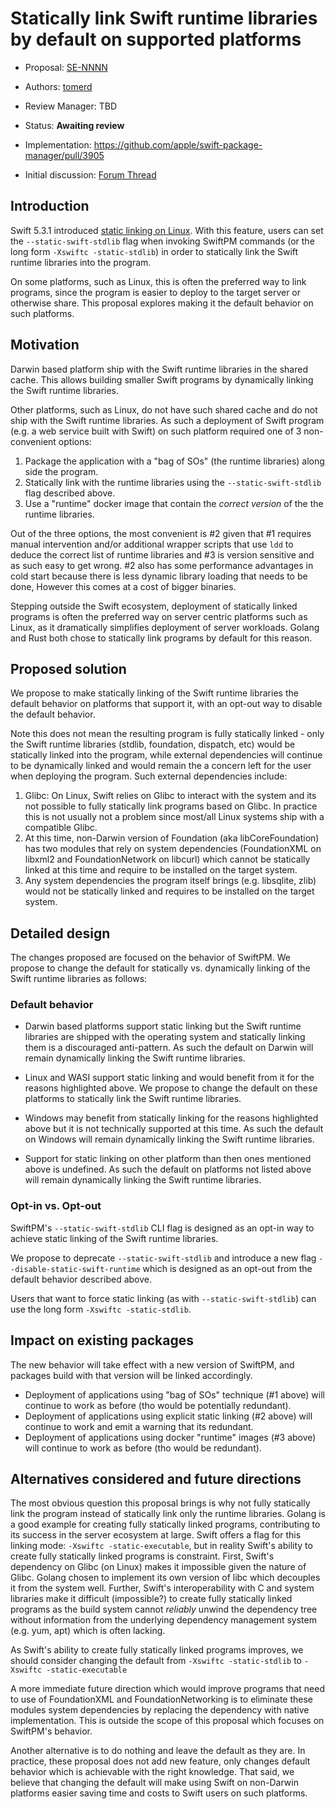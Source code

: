 # Statically link Swift runtime libraries by default on supported platforms

* Proposal: [SE-NNNN](NNNN-static-link-runtime-libraries-by-default-on-supported-platforms.md)
* Authors: [tomerd](https://github.com/tomerd)
* Review Manager: TBD
* Status: **Awaiting review**

* Implementation: https://github.com/apple/swift-package-manager/pull/3905
* Initial discussion: [Forum Thread](https://forums.swift.org/t/pre-pitch-statically-linking-the-swift-runtime-libraries-by-default-on-linux)

## Introduction

Swift 5.3.1 introduced [static linking on Linux](https://forums.swift.org/t/static-linking-on-linux-in-swift-5-3-1/). With this feature, users can set the `--static-swift-stdlib` flag when invoking  SwiftPM commands (or the long form `-Xswiftc -static-stdlib`) in order to statically link the Swift runtime libraries into the program.

On some platforms, such as Linux, this is often the preferred way to link programs, since the program is easier to deploy to the target server or otherwise share. This proposal explores making it the default behavior on such platforms.

## Motivation

Darwin based platform ship with the Swift runtime libraries in the shared cache. This allows building smaller Swift programs by dynamically linking the Swift runtime libraries.

Other platforms, such as Linux, do not have such shared cache and do not ship with the Swift runtime libraries. As such a deployment of Swift program (e.g. a web service built with Swift) on such platform required one of 3 non-convenient options:

1. Package the application with a "bag of SOs" (the runtime libraries) along side the program.
2. Statically link with the runtime libraries using the `--static-swift-stdlib` flag described above.
3. Use a "runtime" docker image that contain the _correct version_ of the the runtime libraries.

Out of the three options, the most convenient is #2 given that #1 requires manual intervention and/or additional wrapper scripts that use `ldd` to deduce the correct list of runtime libraries and #3 is version sensitive and as such easy to get wrong. #2 also has some performance advantages in cold start because there is less dynamic library loading that needs to be done, However this comes at a cost of bigger binaries.  

Stepping outside the Swift ecosystem, deployment of statically linked programs is often the preferred way on server centric platforms such as Linux, as it dramatically simplifies deployment of server workloads. Golang and Rust both chose to statically link programs by default for this reason.

## Proposed solution

We propose to make statically linking of the Swift runtime libraries the default behavior on platforms that support it, with an opt-out way to disable the default behavior.

Note this does not mean the resulting program is fully statically linked - only the Swift runtime libraries (stdlib, foundation, dispatch, etc) would be statically linked into the program, while external dependencies will continue to be dynamically linked and would remain the a concern left for the user when deploying the program. Such external dependencies include:
1. Glibc: On Linux, Swift relies on Glibc to interact with the system and its not possible to fully statically link programs based on Glibc. In practice this is not usually not a problem since most/all Linux systems ship with a compatible Glibc.
2. At this time, non-Darwin version of Foundation (aka libCoreFoundation) has two modules that rely on system dependencies (FoundationXML on libxml2 and FoundationNetwork on libcurl) which cannot be statically linked at this time and require to be installed on the target system.
3. Any system dependencies the program itself brings (e.g. libsqlite, zlib) would not be statically linked and requires to be installed on the target system.

## Detailed design

The changes proposed are focused on the behavior of SwiftPM. We propose to change the default for statically vs. dynamically linking of the Swift runtime libraries as follows:

### Default behavior

* Darwin based platforms support static linking but the Swift runtime libraries are shipped with the operating system and statically linking them is a discouraged anti-pattern. As such the default on Darwin will remain dynamically linking the Swift runtime libraries.

* Linux and WASI support static linking and would benefit from it for the reasons highlighted above. We propose to change the default on these platforms to statically link the Swift runtime libraries.

* Windows may benefit from statically linking for the reasons highlighted above but it is not technically supported at this time. As such the default on Windows will remain dynamically linking the Swift runtime libraries.

* Support for static linking on other platform than then ones mentioned above is undefined. As such the default on platforms not listed above will remain dynamically linking the Swift runtime libraries.

### Opt-in vs. Opt-out

SwiftPM's `--static-swift-stdlib` CLI flag is designed as an opt-in way to achieve static linking of the Swift runtime libraries.

We propose to deprecate `--static-swift-stdlib` and introduce a new flag `--disable-static-swift-runtime` which is designed as an opt-out from the default behavior described above.

Users that want to force static linking (as with `--static-swift-stdlib`) can use the long form `-Xswiftc -static-stdlib`.

## Impact on existing packages

The new behavior will take effect with a new version of SwiftPM, and packages build with that version will be linked accordingly.

* Deployment of applications using "bag of SOs" technique (#1 above) will continue to work as before (tho would be potentially redundant).
* Deployment of applications using explicit static linking (#2 above) will continue to work and emit a warning that its redundant.
* Deployment of applications using docker "runtime" images (#3 above) will continue to work as before (tho would be redundant).

## Alternatives considered and future directions

The most obvious question this proposal brings is why not fully statically link the program instead of statically link only the runtime libraries.
Golang is a good example for creating fully statically linked programs, contributing to its success in the server ecosystem at large.
Swift offers a flag for this linking mode: `-Xswiftc -static-executable`, but in reality Swift's ability to create fully statically linked programs is constraint.
First, Swift's dependency on Glibc (on Linux) makes it impossible given the nature of Glibc. Golang chosen to implement its own version of libc which decouples it from the system well.
Further, Swift's interoperability with C and system libraries make it difficult (impossible?) to create fully statically linked programs as the build system cannot _reliably_ unwind the dependency tree without information from the underlying dependency management system (e.g. yum, apt) which is often lacking.

As Swift's ability to create fully statically linked programs improves, we should consider changing the default from `-Xswiftc -static-stdlib` to `-Xswiftc -static-executable`

A more immediate future direction which would improve programs that need to use of FoundationXML and FoundationNetworking is to eliminate these modules system dependencies by replacing the dependency with native implementation. This is outside the scope of this proposal which focuses on SwiftPM's behavior.

Another alternative is to do nothing and leave the default as they are. In practice, these proposal does not add new feature, only changes default behavior which is achievable with the right knowledge. That said, we believe that changing the default will make using Swift on non-Darwin platforms easier saving time and costs to Swift users on such platforms.
